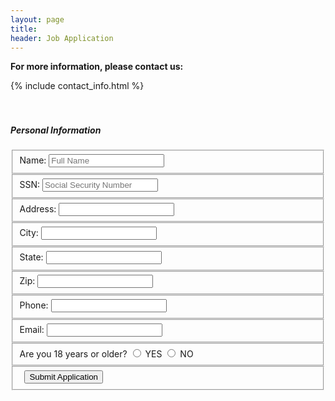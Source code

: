```yaml
---
layout: page
title:
header: Job Application
---
```


<link rel="stylesheet" href="https://maxcdn.bootstrapcdn.com/font-awesome/4.5.0/css/font-awesome.min.css">

**For more information, please contact us:**

{% include contact_info.html %}

<div style="height:20px"></div>

<form class="cc-Form" action="https://getsimpleform.com/messages?form_api_token=b2d25a5f8b0f1aedda55760f4627bc37" method="post">
  <input type='hidden' name='redirect_to' value='http://{{ site.host }}/pages/job-application-thanks.html' />
  <h5>Personal Information</h5>
  <fieldset>
    <label for="name">Name:</label>
    <input type="text" id="name" name="name" placeholder="Full Name" />
  </fieldset>
  <fieldset>
    <label for="ssn">SSN:</label>
    <input type="text" id="ssn" name="ssn" placeholder="Social Security Number" />
  </fieldset>
  <fieldset>
    <label for="address">Address:</label>
    <input type="text" id="address" name="address" />
  </fieldset>
  <fieldset>
    <label for="city">City:</label>
    <input type="text" id="city" name="city" />
  </fieldset>
  <fieldset>
    <label for="state">State:</label>
    <input type="text" id="state" name="state" />
  </fieldset>
  <fieldset>
    <label for="zip">Zip:</label>
    <input type="text" id="zip" name="zip" />
  </fieldset>
  <fieldset>
    <label for="phone">Phone:</label>
    <input type="text" id="phone" name="phone" />
  </fieldset>
  <fieldset>
    <label for="email">Email:</label>
    <input type="text" id="email" name="email" />
  </fieldset>

  <fieldset class="cc-fieldsetLabeless">
    <span>Are you 18 years or older?</span>
    <input id="older18-yes" name="older18" type="radio">
    <label for="older18-yes" class="cc-radioLabel">YES</label>
    <input id="older18-no" name="older18" type="radio">
    <label for="older18-no" class="cc-radioLabel">NO</label>
  </fieldset>

  <!--
  <fieldset class="cc-fieldsetLabeless">
    <input id="older18" class="checkbox-custom" name="older18" type="checkbox">
    <label for="older18" class="cc-checkboxLabel">
      Are you 18 years or older?
    </label>
  </fieldset>
  -->









  <fieldset>
    <label>&nbsp;</label>
    <input type="submit" value="Submit Application" />
  </fieldset>

</form>



